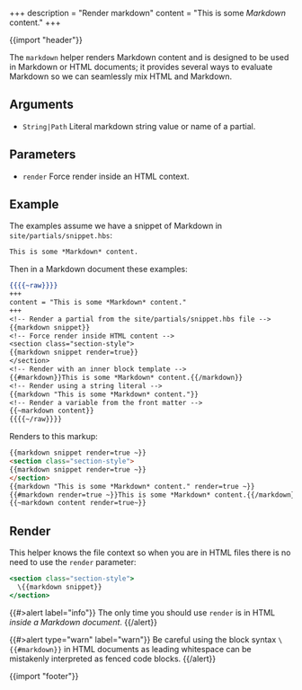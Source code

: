 +++
description = "Render markdown"
content = "This is some *Markdown* content."
+++

{{import "header"}}

The `markdown` helper renders Markdown content and is designed to be used in Markdown or HTML documents; it provides several ways to evaluate Markdown so we can seamlessly mix HTML and Markdown.

## Arguments

* `String|Path` Literal markdown string value or name of a partial.

## Parameters

* `render` Force render inside an HTML context.

## Example

The examples assume we have a snippet of Markdown in `site/partials/snippet.hbs`:

```markdown
This is some *Markdown* content.
```

Then in a Markdown document these examples:

```handlebars
{{{{~raw}}}}
+++
content = "This is some *Markdown* content."
+++
<!-- Render a partial from the site/partials/snippet.hbs file -->
{{markdown snippet}}
<!-- Force render inside HTML content -->
<section class="section-style">
{{markdown snippet render=true}}
</section>
<!-- Render with an inner block template -->
{{#markdown}}This is some *Markdown* content.{{/markdown}}
<!-- Render using a string literal -->
{{markdown "This is some *Markdown* content."}}
<!-- Render a variable from the front matter -->
{{~markdown content}}
{{{{~/raw}}}}
```

Renders to this markup:

```html
{{markdown snippet render=true ~}}
<section class="section-style">
{{markdown snippet render=true ~}}
</section>
{{markdown "This is some *Markdown* content." render=true ~}}
{{#markdown render=true ~}}This is some *Markdown* content.{{/markdown}}
{{~markdown content render=true~}}
```

## Render

This helper knows the file context so when you are in HTML files there is no need to use the `render` parameter:

```handlebars
<section class="section-style">
  \{{markdown snippet}}
</section>
```

{{#>alert label="info"}}
The only time you should use `render` is in HTML *inside a Markdown document*.
{{/alert}}

{{#>alert type="warn" label="warn"}}
Be careful using the block syntax `\{{#markdown}}` in HTML documents as leading whitespace can be mistakenly interpreted as fenced code blocks.
{{/alert}}

{{import "footer"}}
